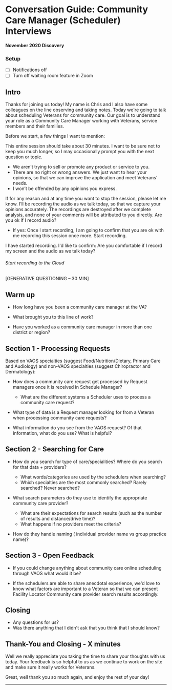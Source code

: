 # Conversation Guide: Community Care Manager (Scheduler) Interviews 

**November 2020 Discovery**<br>

### Setup

- [ ] Notifications off
- [ ] Turn off waiting room feature in Zoom

## Intro

Thanks for joining us today! My name is Chris and I also have some colleagues on the line observing and taking notes. Today we're going to talk about scheduling Veterans for community care. Our goal is to understand your role as a Community Care Manager working with Veterans, service members and their families.

Before we start, a few things I want to mention:

This entire session should take about 30 minutes. I want to be sure not to keep you much longer, so I may occasionally prompt you with the next question or topic.

- We aren’t trying to sell or promote any product or service to you.
- There are no right or wrong answers. We just want to hear your opinions, so that we can improve the application and meet Veterans' needs.
- I won’t be offended by any opinions you express.

If for any reason and at any time you want to stop the session, please let me know.
I’ll be recording the audio as we talk today, so that we capture your opinions accurately. The recordings are destroyed after we complete analysis, and none of your comments will be attributed to you directly. Are you ok if I record audio?

- If yes: Once I start recording, I am going to confirm that you are ok with me recording this session once more.
Start recording.

I have started recording. I'd like to confirm: Are you comfortable if I record my screen and the audio as we talk today?

###### Start recording to the Cloud

[GENERATIVE QUESTIONING – 30 MIN]

## Warm up  

- How long have you been a community care manager at the VA? 

- What brought you to this line of work? 

- Have you worked as a community care manager in more than one district or region? 

## Section 1 - Processing Requests 

Based on VAOS specialties (suggest Food/Nutrition/Dietary, Primary Care and Audiology) and non-VAOS specialties (suggest Chiropractor and Dermatology): 
 
- How does a community care request get processed by Request managers once it is received in Schedule Manager?
   - What are the different systems a Scheduler uses to process a community care request?
   
- What type of data is a Request manager looking for from a Veteran when processing community care requests?

- What information do you see from the VAOS request? Of that information, what do you use? What is helpful?

## Section 2 - Searching for Care

- How do you search for type of care/specialities? Where do you search for that data + providers?
   - What words/categories are used by the schedulers when searching?
   - Which specialties are the most commonly searched? Rarely searched? Never searched?
   
- What search parameters do they use to identify the appropriate community care provider?
   - What are their expectations for search results (such as the number of results and distance/drive time)?
   - What happens if no providers meet the criteria?
   
- How do they handle naming ( individual provider name vs group practice name)?

## Section 3 - Open Feedback

- If you could change anything about community care online scheduling through VAOS what would it be?

- If the schedulers are able to share anecdotal experience, we'd love to know what factors are important to a Veteran so that we can present Facility Locator Community care provider search results accordingly.

 ## Closing

- Any questions for us?
- Was there anything that I didn't ask that you think that I should know?

## Thank-You and Closing - X minutes

Well we really appreciate you taking the time to share your thoughts with us today. Your feedback is so helpful to us as we continue to work on the site and make sure it really works for Veterans.

Great, well thank you so much again, and enjoy the rest of your day!

- - -

